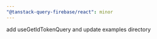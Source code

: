 ```yaml
---
"@tanstack-query-firebase/react": minor
---
```


add useGetIdTokenQuery and update examples directory
